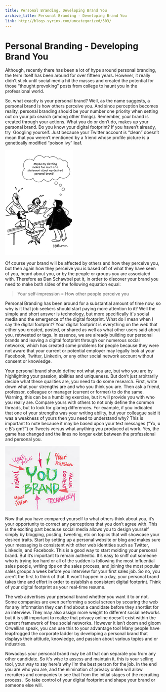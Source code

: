 ```yaml
---
title: Personal Branding, Developing Brand You
archive_title: Personal Branding - Developing Brand You
link: http://blogs.syrinx.com/uncategorized/303/
---
```


# Personal Branding - Developing Brand You

Although, recently there has been a lot of hype around personal branding, the term itself has been around for over fifteen years. However, it really didn’t stick until social media hit the masses and created the potential for those “thought provoking” posts from college to haunt you in the professional world.

So, what exactly is your personal brand? Well, as the name suggests, a personal brand is how others perceive you. And since perception becomes reality, personal branding should be your number one priority when setting out on your job search (among other things). Remember, your brand is created through your actions. What you do or don’t do, makes up your personal brand. Do you know your digital footprint? If you haven’t already, try  Googling yourself. Just because your Twitter account is “clean” doesn’t mean that you weren’t mentioned by a friend whose profile picture is a genetically modified “poison ivy” leaf.

![clothing_personal_branding_statement](/assets/img/blog/clothing_personal_branding_statement.jpg)

Of course your brand will be affected by others and how they perceive you, but then again how they perceive you is based off of what they have seen of you, heard about you, or by the people or groups you are associated with. Therefore as Dan Schawbel put it, in order to discover your brand you need to make both sides of the following equation equal:

> Your self-impression = How other people perceive you

Personal Branding has been around for a substantial amount of time now, so why is it that job seekers should start paying more attention to it? Well the simple and short answer is technology, but more specifically it's social media and the emergence of the digital footprint. What do I mean when I say the digital footprint? Your digital footprint is everything on the web that either you created, posted, or shared as well as what other users said about you, retweeted or tags. In essence, we are already building our personal brands and leaving a digital footprint through our numerous social networks, which has created some problems for people because they were not aware that your current or potential employer may legally look at your Facebook, Twitter, Linkedin, or any other social network account without consent or knowledge.

Your personal brand should define not what you are, but who you are by highlighting your passion, abilities and uniqueness. But don’t just arbitrarily decide what these qualities are, you need to do some research. First, write down what your strengths are and who you think you are. Then ask a friend, professor, colleague or manager (current or former) to do the same.  Warning, this can be a humbling exercise, but it will provide you with who you really are. Compare yours with others to not only define the common threads, but to look for glaring differences. For example, if you indicated that one of your strengths was your writing ability, but your colleague said it was a weakness of yours then you need to understand why? This is important to note because it may be based upon your text messages (“Yo, u c B’s gm?”) or Tweets versus what anything you produced at work. Yes, the game has changed and the lines no longer exist between the professional and personal you.

![personalBrand](/assets/img/blog/personalbrand.jpg)

Now that you have compared yourself to what others think about you, it’s your opportunity to correct any perceptions that you don’t agree with. This is the exciting part because social media allows you to design yourself simply by blogging, posting, tweeting, etc on topics that will showcase your desired traits. Start by setting up a personal website or blog and makes sure your messaging is consistent with other web identities such as Twitter, Linkedin, and Facebook. This is a good way to start molding your personal brand. But it’s important to remain authentic. It’s easy to sniff out someone who is trying too hard or all of the sudden is following the most influential sales people, writing tips on the sales process, and joining the most popular sales groups a week before you interview for your first sales job. So no, you aren’t the first to think of that. It won’t happen in a day, your personal brand takes time and effort in order to establish a consistent digital footprint. Think of your digital footprint as your real-time resume.

The web advertises your personal brand whether you want it to or not. Some companies are even performing a social screen by scouring the web for any information they can find about a candidate before they shortlist for an interview. They may also assign more weight to different social networks but it is still important to realize that privacy online doesn’t exist within the current framework of free social networks. However it isn’t doom and gloom Orwellian speak, you can use this to your advantage too! Many people have leapfrogged the corporate ladder by developing a personal brand that displays their attitude, knowledge, and passion about various topics and or industries.

Nowadays your personal brand may be all that can separate you from any other candidate. So it's wise to assess and maintain it, this is your selling tool, your way to say here's why I'm the best person for the job. In the end you are who you are, and the elimination of privacy online will allow recruiters and companies to see that from the initial stages of the recruiting process.  So take control of your digital footprint and shape your brand or someone else will.
